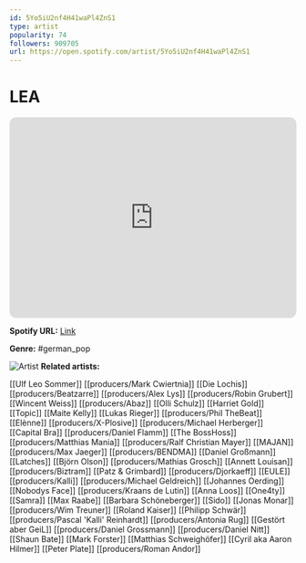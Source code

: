 ```yaml
---
id: 5Yo5iU2nf4H41waPl4ZnS1
type: artist
popularity: 74
followers: 909705
url: https://open.spotify.com/artist/5Yo5iU2nf4H41waPl4ZnS1
---
```

# LEA

<iframe style="border-radius:12px" src="https://open.spotify.com/embed/artist/5Yo5iU2nf4H41waPl4ZnS1" width="100%" height="352" frameBorder="0" allowfullscreen="" allow="autoplay; clipboard-write; encrypted-media; fullscreen; picture-in-picture" loading="lazy"></iframe>

**Spotify URL:** [Link](https://open.spotify.com/artist/5Yo5iU2nf4H41waPl4ZnS1)

**Genre:**  #german_pop

![Artist](https://i.scdn.co/image/ab6761610000e5eb127765661b863257d1a7ce42)
**Related artists:**

[[Ulf Leo Sommer]]
[[producers/Mark Cwiertnia]]
[[Die Lochis]]
[[producers/Beatzarre]]
[[producers/Alex Lys]]
[[producers/Robin Grubert]]
[[Wincent Weiss]]
[[producers/Abaz]]
[[Olli Schulz]]
[[Harriet Gold]]
[[Topic]]
[[Maite Kelly]]
[[Lukas Rieger]]
[[producers/Phil TheBeat]]
[[Elènne]]
[[producers/X-Plosive]]
[[producers/Michael Herberger]]
[[Capital Bra]]
[[producers/Daniel Flamm]]
[[The BossHoss]]
[[producers/Matthias Mania]]
[[producers/Ralf Christian Mayer]]
[[MAJAN]]
[[producers/Max Jaeger]]
[[producers/BENDMA]]
[[Daniel Großmann]]
[[Latches]]
[[Björn Olson]]
[[producers/Mathias Grosch]]
[[Annett Louisan]]
[[producers/Biztram]]
[[Patz & Grimbard]]
[[producers/Djorkaeff]]
[[EULE]]
[[producers/Kalli]]
[[producers/Michael Geldreich]]
[[Johannes Oerding]]
[[Nobodys Face]]
[[producers/Kraans de Lutin]]
[[Anna Loos]]
[[One4ty]]
[[Samra]]
[[Max Raabe]]
[[Barbara Schöneberger]]
[[Sido]]
[[Jonas Monar]]
[[producers/Wim Treuner]]
[[Roland Kaiser]]
[[Philipp Schwär]]
[[producers/Pascal 'Kalli' Reinhardt]]
[[producers/Antonia Rug]]
[[Gestört aber GeiL]]
[[producers/Daniel Grossmann]]
[[producers/Daniel Nitt]]
[[Shaun Bate]]
[[Mark Forster]]
[[Matthias Schweighöfer]]
[[Cyril aka Aaron Hilmer]]
[[Peter Plate]]
[[producers/Roman Andor]]
